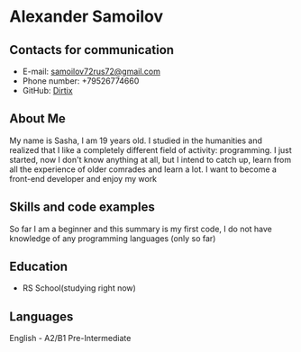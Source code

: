 # Alexander Samoilov

## Contacts for communication

- E-mail: samoilov72rus72@gmail.com
- Phone number: +79526774660
- GitHub: [Dirtix](https://github.com/Dirtix)

## About Me

My name is Sasha, I am 19 years old. I studied in the humanities and realized that I like a completely different field of activity: programming. I just started, now I don't know anything at all, but I intend to catch up, learn from all the experience of older comrades and learn a lot. I want to become a front-end developer and enjoy my work

## Skills and code examples

So far I am a beginner and this summary is my first code, I do not have knowledge of any programming languages (only so far)

## Education

- RS School(studying right now)

## Languages

English - A2/B1 Pre-Intermediate